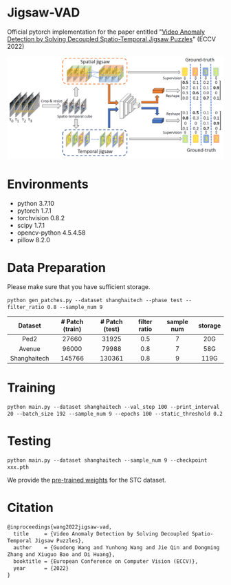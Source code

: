 # Jigsaw-VAD
Official pytorch implementation for the paper entitled "[Video Anomaly Detection by Solving Decoupled Spatio-Temporal Jigsaw Puzzles](https://arxiv.org/abs/2207.10172)" (ECCV 2022)

![plot](./figs/arch.png)

# Environments
- python 3.7.10
- pytorch 1.7.1
- torchvision 0.8.2
- scipy 1.7.1
- opencv-python 4.5.4.58
- pillow 8.2.0



# Data Preparation
Please make sure that you have sufficient storage.
```
python gen_patches.py --dataset shanghaitech --phase test --filter_ratio 0.8 --sample_num 9
```

|    Dataset    | # Patch (train) |  # Patch (test) |  filter ratio  |  sample num  |  storage  |
|:-------------:|:---------------:|:---------------:|:--------------:|:------------:|:---------:|
|      Ped2     |       27660     |       31925     |       0.5      |       7      |     20G   |
|     Avenue    |       96000     |       79988     |       0.8      |       7      |     58G   |
|  Shanghaitech |      145766     |      130361     |       0.8      |       9      |    119G   |


# Training
```
python main.py --dataset shanghaitech --val_step 100 --print_interval 20 --batch_size 192 --sample_num 9 --epochs 100 --static_threshold 0.2
```


# Testing
```
python main.py --dataset shanghaitech --sample_num 9 --checkpoint xxx.pth
```
We provide the [pre-trained weights](https://drive.google.com/file/d/1-ZjTHnadKwb6vagrIE0SUHGalLu0gmfs/view?usp=sharing) for the STC dataset. 




# Citation
```
@inproceedings{wang2022jigsaw-vad,
  title     = {Video Anomaly Detection by Solving Decoupled Spatio-Temporal Jigsaw Puzzles},
  author    = {Guodong Wang and Yunhong Wang and Jie Qin and Dongming Zhang and Xiuguo Bao and Di Huang},
  booktitle = {European Conference on Computer Vision (ECCV)},
  year      = {2022}
}
```
